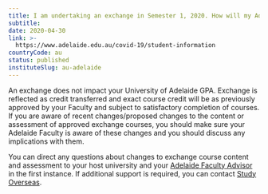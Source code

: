 ```yaml
---
title: I am undertaking an exchange in Semester 1, 2020. How will my Adelaide GPA be impacted?
subtitle: 
date: 2020-04-30
link: >-
  https://www.adelaide.edu.au/covid-19/student-information
countryCode: au
status: published
instituteSlug: au-adelaide
---
```

An exchange does not impact your University of Adelaide GPA. Exchange is reflected as credit transferred and exact course credit will be as previously approved by your Faculty and subject to satisfactory completion of courses. If you are aware of recent changes/proposed changes to the content or assessment of approved exchange courses, you should make sure your Adelaide Faculty is aware of these changes and you should discuss any implications with them. 

You can direct any questions about changes to exchange course content and assessment to your host university and your [Adelaide Faculty Advisor](https://www.adelaide.edu.au/study-overseas/faculty-and-advisors) in the first instance. If additional support is required, you can contact [Study Overseas](https://www.adelaide.edu.au/study-overseas/contact-us).
